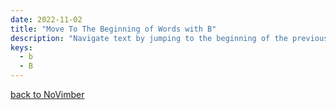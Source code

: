 ```yaml
---
date: 2022-11-02
title: "Move To The Beginning of Words with B"
description: "Navigate text by jumping to the beginning of the previous word in normal mode."
keys:
  - b
  - B
---
```


[back to NoVimber](../)
